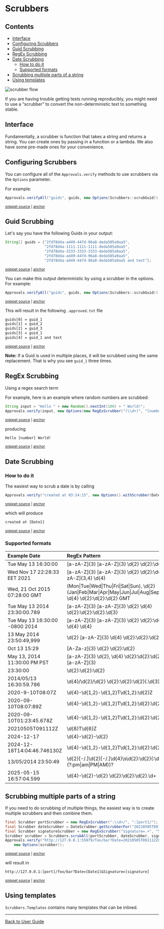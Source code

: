 <a id="top"></a>

# Scrubbers

<!-- toc -->
## Contents

  * [Interface](#interface)
  * [Configuring Scrubbers](#configuring-scrubbers)
  * [Guid Scrubbing](#guid-scrubbing)
  * [RegEx Scrubbing](#regex-scrubbing)
  * [Date Scrubbing](#date-scrubbing)
    * [How to do it](#how-to-do-it)
    * [Supported formats](#supported-formats)
  * [Scrubbing multiple parts of a string](#scrubbing-multiple-parts-of-a-string)
  * [Using templates](#using-templates)<!-- endToc -->

![scrubber flow](https://raw.githubusercontent.com/approvals/ApprovalTests.cpp/master/doc/images/ScrubberOverview.png)

If you are having trouble getting tests running reproducibly, you might need to use a “scrubber” to convert the non-deterministic text to something stable.

## Interface

Fundamentally, a scrubber is function that takes a string and returns a string. 
You can create ones by passing in a function or a lambda. 
We also have some pre-made ones for your convenience.

## Configuring Scrubbers

You can configure all of the `Approvals.verify` methods to use scrubbers via the `Options` parameter.

For example:
<!-- snippet: guid-scrubbing-2 -->
<a id='snippet-guid-scrubbing-2'></a>
```java
Approvals.verifyAll("guids", guids, new Options(Scrubbers::scrubGuid));
```
<sup><a href='/approvaltests-tests/src/test/java/org/approvaltests/scrubbers/ScrubberTest.java#L42-L44' title='Snippet source file'>snippet source</a> | <a href='#snippet-guid-scrubbing-2' title='Start of snippet'>anchor</a></sup>
<!-- endSnippet -->

## Guid Scrubbing

Let's say you have the following Guids in your output:
<!-- snippet: guid-scrubbing-1 -->
<a id='snippet-guid-scrubbing-1'></a>
```java
String[] guids = {"2fd78d4a-ad49-447d-96a8-deda585a9aa5",
                  "2fd78d4a-1111-1111-1111-deda585a9aa5",
                  "2fd78d4a-3333-3333-3333-deda585a9aa5",
                  "2fd78d4a-ad49-447d-96a8-deda585a9aa5",
                  "2fd78d4a-ad49-447d-96a8-deda585a9aa5 and text"};
```
<sup><a href='/approvaltests-tests/src/test/java/org/approvaltests/scrubbers/ScrubberTest.java#L35-L41' title='Snippet source file'>snippet source</a> | <a href='#snippet-guid-scrubbing-1' title='Start of snippet'>anchor</a></sup>
<!-- endSnippet -->
You can make this output deterministic by using a scrubber in the options.
For example:
<!-- snippet: guid-scrubbing-2 -->
<a id='snippet-guid-scrubbing-2'></a>
```java
Approvals.verifyAll("guids", guids, new Options(Scrubbers::scrubGuid));
```
<sup><a href='/approvaltests-tests/src/test/java/org/approvaltests/scrubbers/ScrubberTest.java#L42-L44' title='Snippet source file'>snippet source</a> | <a href='#snippet-guid-scrubbing-2' title='Start of snippet'>anchor</a></sup>
<!-- endSnippet -->
This will result in the following `.approved.txt` file
<!-- snippet: /src/test/java/org/approvaltests/scrubbers/ScrubberTest.scrubGuids.approved.txt -->
<a id='snippet-/src/test/java/org/approvaltests/scrubbers/ScrubberTest.scrubGuids.approved.txt'></a>
```txt
guids[0] = guid_1
guids[1] = guid_2
guids[2] = guid_3
guids[3] = guid_1
guids[4] = guid_1 and text
```
<sup><a href='/approvaltests-tests/src/test/java/org/approvaltests/scrubbers/ScrubberTest.scrubGuids.approved.txt#L1-L5' title='Snippet source file'>snippet source</a> | <a href='#snippet-/src/test/java/org/approvaltests/scrubbers/ScrubberTest.scrubGuids.approved.txt' title='Start of snippet'>anchor</a></sup>
<!-- endSnippet -->
**Note:** If a Guid is used in multiple places, it will be scrubbed using the same replacement.
That is why you see `guid_1` three times.

## RegEx Scrubbing

Using a regex search term

For example, here is an example where random numbers are scrubbed:
<!-- snippet: scrub-regex-example -->
<a id='snippet-scrub-regex-example'></a>
```java
String input = "Hello " + new Random().nextInt(100) + " World!";
Approvals.verify(input, new Options(new RegExScrubber("(\\d+)", "[number]")));
```
<sup><a href='/approvaltests-tests/src/test/java/org/approvaltests/scrubbers/RegExScrubberTest.java#L14-L17' title='Snippet source file'>snippet source</a> | <a href='#snippet-scrub-regex-example' title='Start of snippet'>anchor</a></sup>
<!-- endSnippet -->
producing
<!-- snippet: /src/test/java/org/approvaltests/scrubbers/RegExScrubberTest.replaceRandomNumber.approved.txt -->
<a id='snippet-/src/test/java/org/approvaltests/scrubbers/RegExScrubberTest.replaceRandomNumber.approved.txt'></a>
```txt
Hello [number] World!
```
<sup><a href='/approvaltests-tests/src/test/java/org/approvaltests/scrubbers/RegExScrubberTest.replaceRandomNumber.approved.txt#L1-L1' title='Snippet source file'>snippet source</a> | <a href='#snippet-/src/test/java/org/approvaltests/scrubbers/RegExScrubberTest.replaceRandomNumber.approved.txt' title='Start of snippet'>anchor</a></sup>
<!-- endSnippet -->

## Date Scrubbing

### How to do it

The easiest way to scrub a date is by calling 
<!-- snippet: scrub-date-example -->
<a id='snippet-scrub-date-example'></a>
```java
Approvals.verify("created at 03:14:15", new Options().withScrubber(DateScrubber.getScrubberFor("00:00:00")));
```
<sup><a href='/approvaltests-tests/src/test/java/org/approvaltests/scrubbers/DateScrubberTest.java#L54-L56' title='Snippet source file'>snippet source</a> | <a href='#snippet-scrub-date-example' title='Start of snippet'>anchor</a></sup>
<!-- endSnippet -->

which will produce

<!-- snippet: DateScrubberTest.exampleForDocumentation.approved.txt -->
<a id='snippet-DateScrubberTest.exampleForDocumentation.approved.txt'></a>
```txt
created at [Date1]
```
<sup><a href='/approvaltests-tests/src/test/java/org/approvaltests/scrubbers/DateScrubberTest.exampleForDocumentation.approved.txt#L1-L1' title='Snippet source file'>snippet source</a> | <a href='#snippet-DateScrubberTest.exampleForDocumentation.approved.txt' title='Start of snippet'>anchor</a></sup>
<!-- endSnippet -->

### Supported formats

<!-- include: DateScrubberTest.supportedFormats.approved.md -->

| Example Date                   | RegEx Pattern                                                                                                                       |
| :----------------------------- | :---------------------------------------------------------------------------------------------------------------------------------- |
| Tue May 13 16:30:00            | [a-zA-Z]{3} [a-zA-Z]{3} \d{2} \d{2}:\d{2}:\d{2}                                                                                     |
| Wed Nov 17 22:28:33 EET 2021   | [a-zA-Z]{3} [a-zA-Z]{3} \d{2} \d{2}:\d{2}:\d{2} [a-zA-Z]{3,4} \d{4}                                                                 |
| Wed, 21 Oct 2015 07:28:00 GMT  | (Mon\|Tue\|Wed\|Thu\|Fri\|Sat\|Sun), \d{2} (Jan\|Feb\|Mar\|Apr\|May\|Jun\|Jul\|Aug\|Sep\|Oct\|Nov\|Dec) \d{4} \d{2}:\d{2}:\d{2} GMT |
| Tue May 13 2014 23:30:00.789   | [a-zA-Z]{3} [a-zA-Z]{3} \d{2} \d{4} \d{2}:\d{2}:\d{2}.\d{3}                                                                         |
| Tue May 13 16:30:00 -0800 2014 | [a-zA-Z]{3} [a-zA-Z]{3} \d{2} \d{2}:\d{2}:\d{2} -\d{4} \d{4}                                                                        |
| 13 May 2014 23:50:49,999       | \d{2} [a-zA-Z]{3} \d{4} \d{2}:\d{2}:\d{2},\d{3}                                                                                     |
| Oct 13 15:29                   | [A-Za-z]{3} \d{2} \d{2}:\d{2}                                                                                                       |
| May 13, 2014 11:30:00 PM PST   | [a-zA-Z]{3} \d{2}, \d{4} \d{2}:\d{2}:\d{2} [a-zA-Z]{2} [a-zA-Z]{3}                                                                  |
| 23:30:00                       | \d{2}:\d{2}:\d{2}                                                                                                                   |
| 2014/05/13 16:30:59.786        | \d{4}/\d{2}/\d{2} \d{2}:\d{2}:\d{2}(\.\d{3})?                                                                                       |
| 2020-9-10T08:07Z               | \d{4}-\d{1,2}-\d{1,2}T\d{1,2}:\d{2}Z                                                                                                |
| 2020-09-10T08:07:89Z           | \d{4}-\d{1,2}-\d{1,2}T\d{1,2}:\d{2}:\d{2}Z                                                                                          |
| 2020-09-10T01:23:45.678Z       | \d{4}-\d{1,2}-\d{1,2}T\d{1,2}:\d{2}\:\d{2}\.\d{3}Z                                                                                  |
| 20210505T091112Z               | \d{8}T\d{6}Z                                                                                                                        |
| 2024-12-17                     | \d{4}-\d{2}-\d{2}                                                                                                                   |
| 2024-12-18T14:04:46.746130Z    | \d{4}-\d{1,2}-\d{1,2}T\d{1,2}:\d{2}:\d{2}(\.\d{1,9})?Z                                                                              |
| 13/05/2014 23:50:49            | \d{2}[-/.]\d{2}[-/.]\d{4}\s\d{2}:\d{2}(:\d{2})?( (?:pm\|am\|PM\|AM))?                                                               |
| 2025-05-15 16:57:04.599        | \d{4}-\d{2}-\d{2} \d{2}:\d{2}:\d{2}\.\d+                                                                                            |

<!-- endInclude -->

## Scrubbing multiple parts of a string

If you need to do scrubbing of multiple things, the easiest way is to create multiple scrubbers and then combine them.

<!-- snippet: MultiScrubber -->
<a id='snippet-MultiScrubber'></a>
```java
final Scrubber portScrubber = new RegExScrubber(":\\d+/", ":[port]/");
final Scrubber dateScrubber = DateScrubber.getScrubberFor("20210505T091112Z");
final Scrubber signatureScrubber = new RegExScrubber("Signature=.+", "Signature=[signature]");
Scrubber scrubber = Scrubbers.scrubAll(portScrubber, dateScrubber, signatureScrubber);
Approvals.verify("http://127.0.0.1:55079/foo/bar?Date=20210505T091112Z&Signature=4a7dd6f09c1e",
    new Options(scrubber));
```
<sup><a href='/approvaltests-tests/src/test/java/org/approvaltests/scrubbers/ScrubberTest.java#L49-L56' title='Snippet source file'>snippet source</a> | <a href='#snippet-MultiScrubber' title='Start of snippet'>anchor</a></sup>
<!-- endSnippet -->

will result in

<!-- snippet: ScrubberTest.scrubMultipleThings.approved.txt -->
<a id='snippet-ScrubberTest.scrubMultipleThings.approved.txt'></a>
```txt
http://127.0.0.1:[port]/foo/bar?Date=[Date1]&Signature=[signature]
```
<sup><a href='/approvaltests-tests/src/test/java/org/approvaltests/scrubbers/ScrubberTest.scrubMultipleThings.approved.txt#L1-L1' title='Snippet source file'>snippet source</a> | <a href='#snippet-ScrubberTest.scrubMultipleThings.approved.txt' title='Start of snippet'>anchor</a></sup>
<!-- endSnippet -->

## Using templates

`Scrubbers.Templates` contains many templates that can be inlined.

---

[Back to User Guide](README.md#top)
